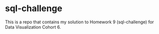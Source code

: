 # sql-challenge
This is a repo that contains my solution to Homework 9 (sql-challenge) for Data Visualization Cohort 6.
